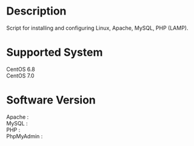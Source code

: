 # Description
Script for installing and configuring Linux, Apache, MySQL, PHP (LAMP).

# Supported System
CentOS 6.8 <br />
CentOS 7.0 <br />

# Software Version
Apache : <br />
MySQL : <br />
PHP : <br />
PhpMyAdmin : <br />
